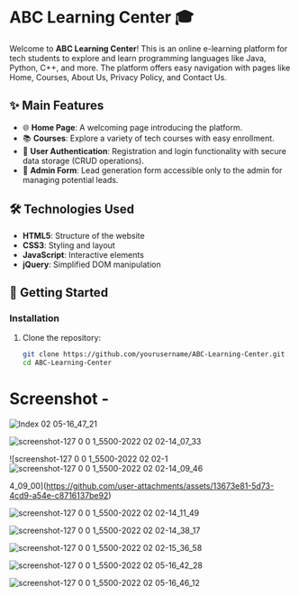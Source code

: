 # ABC Learning Center 🎓

Welcome to **ABC Learning Center**! This is an online e-learning platform for tech students to explore and learn programming languages like Java, Python, C++, and more. The platform offers easy navigation with pages like Home, Courses, About Us, Privacy Policy, and Contact Us.

## ✨ Main Features
- 🌐 **Home Page**: A welcoming page introducing the platform.
- 📚 **Courses**: Explore a variety of tech courses with easy enrollment.
- 🔐 **User Authentication**: Registration and login functionality with secure data storage (CRUD operations).
- 📝 **Admin Form**: Lead generation form accessible only to the admin for managing potential leads.

## 🛠️ Technologies Used
- **HTML5**: Structure of the website
- **CSS3**: Styling and layout
- **JavaScript**: Interactive elements
- **jQuery**: Simplified DOM manipulation

## 🚀 Getting Started

### Installation
1. Clone the repository:
   ```bash
   git clone https://github.com/yourusername/ABC-Learning-Center.git
   cd ABC-Learning-Center

# Screenshot - 

![Index 02 05-16_47_21](https://github.com/user-attachments/assets/8e38f47c-d3b2-49b0-92e2-9ee32349a72d)


![screenshot-127 0 0 1_5500-2022 02 02-14_07_33](https://github.com/user-attachments/assets/ef8f576e-bf40-44ce-bbb7-9712f6020844)


![screenshot-127 0 0 1_5500-2022 02 02-1![screenshot-127 0 0 1_5500-2022 02 02-14_09_46](https://github.com/user-attachments/assets/98e6df75-27f3-47a9-92f9-051ee07c6341)


4_09_00](https://github.com/user-attachments/assets/13673e81-5d73-4cd9-a54e-c8716137be92)


![screenshot-127 0 0 1_5500-2022 02 02-14_11_49](https://github.com/user-attachments/assets/77c1866e-9b7f-4dcd-a2a4-3612326cafbf)


![screenshot-127 0 0 1_5500-2022 02 02-14_38_17](https://github.com/user-attachments/assets/b8f4ba2a-d583-4dfe-96c7-4916d1030f71)


![screenshot-127 0 0 1_5500-2022 02 02-15_36_58](https://github.com/user-attachments/assets/00f866a6-a3de-4fbc-a6b0-d03f7dbbe03e)


![screenshot-127 0 0 1_5500-2022 02 05-16_42_28](https://github.com/user-attachments/assets/6a797908-71e2-4540-b4ab-9a85e66ff5a1)


![screenshot-127 0 0 1_5500-2022 02 05-16_46_12](https://github.com/user-attachments/assets/6315a70e-0d34-410c-8763-4ad6dcd52cca)

